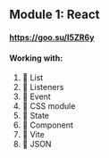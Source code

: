 ## Module 1: React
#### <a>https://goo.su/I5ZR6y</a>
#### Working with:

1. 🎉 List
2. 🎉 Listeners
3. 🎉 Event
4. 🎉 CSS module
5. 🎉 State
6. 🎉 Component
7. 🎉 Vite
8. 🎉 JSON
